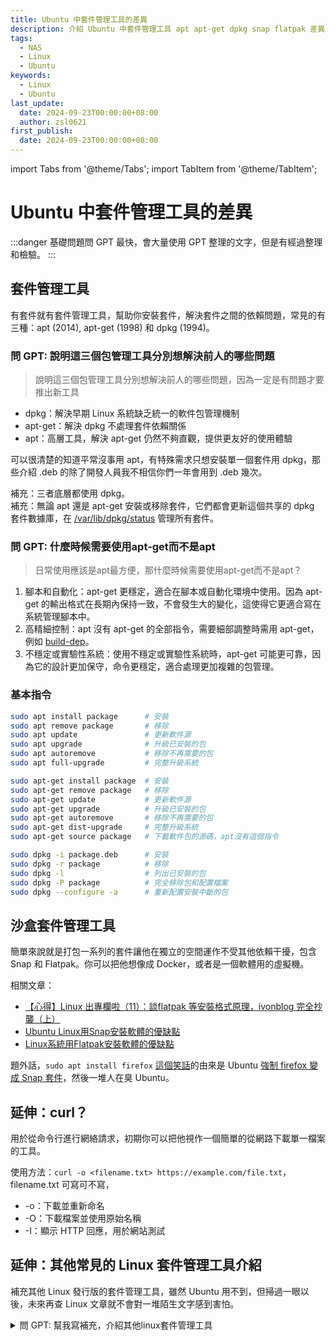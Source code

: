 ```yaml
---
title: Ubuntu 中套件管理工具的差異
description: 介紹 Ubuntu 中套件管理工具 apt apt-get dpkg snap flatpak 差異
tags:
  - NAS
  - Linux
  - Ubuntu
keywords:
  - Linux
  - Ubuntu
last_update:
  date: 2024-09-23T00:00:00+08:00
  author: zsl0621
first_publish:
  date: 2024-09-23T00:00:00+08:00
---
```


import Tabs from '@theme/Tabs';
import TabItem from '@theme/TabItem';

# Ubuntu 中套件管理工具的差異

:::danger
基礎問題問 GPT 最快，會大量使用 GPT 整理的文字，但是有經過整理和檢驗。
:::

## 套件管理工具
有套件就有套件管理工具，幫助你安裝套件，解決套件之間的依賴問題，常見的有三種：apt (2014), apt-get (1998) 和 dpkg (1994)。

### 問 GPT: 說明這三個包管理工具分別想解決前人的哪些問題
> 說明這三個包管理工具分別想解決前人的哪些問題，因為一定是有問題才要推出新工具

- dpkg：解決早期 Linux 系統缺乏統一的軟件包管理機制
- apt-get：解決 dpkg 不處理套件依賴關係
- apt：高層工具，解決 apt-get 仍然不夠直觀，提供更友好的使用體驗

可以很清楚的知道平常沒事用 apt，有特殊需求只想安裝單一個套件用 dpkg，那些介紹 .deb 的除了開發人員我不相信你們一年會用到 .deb 幾次。

補充：三者底層都使用 dpkg。  
補充：無論 apt 還是 apt-get 安裝或移除套件，它們都會更新這個共享的 dpkg 套件數據庫，在 [/var/lib/dpkg/status](https://www.debian.org/doc/manuals/debian-reference/ch02.en.html#_the_dpkg_command) 管理所有套件。  

### 問 GPT: 什麼時候需要使用apt-get而不是apt
> 日常使用應該是apt最方便，那什麼時候需要使用apt-get而不是apt？

1. 腳本和自動化：apt-get 更穩定，適合在腳本或自動化環境中使用。因為 apt-get 的輸出格式在長期內保持一致，不會發生大的變化，這使得它更適合寫在系統管理腳本中。
2. 高精細控制：apt 沒有 apt-get 的全部指令，需要細部調整時需用 apt-get，例如 [build-dep](https://www.cnblogs.com/tongongV/p/10927648.html)。
3. 不穩定或實驗性系統：使用不穩定或實驗性系統時，apt-get 可能更可靠，因為它的設計更加保守，命令更穩定，適合處理更加複雜的包管理。

### 基本指令

<Tabs>
  <TabItem value="apt" label="apt">
 
  ```bash
  sudo apt install package      # 安裝
  sudo apt remove package       # 移除
  sudo apt update               # 更新軟件源
  sudo apt upgrade              # 升級已安裝的包
  sudo apt autoremove           # 移除不再需要的包
  sudo apt full-upgrade         # 完整升級系統
  ```

  </TabItem>

  <TabItem value="apt-get" label="apt-get">
  
  ```bash
  sudo apt-get install package  # 安裝
  sudo apt-get remove package   # 移除
  sudo apt-get update           # 更新軟件源
  sudo apt-get upgrade          # 升級已安裝的包
  sudo apt-get autoremove       # 移除不再需要的包
  sudo apt-get dist-upgrade     # 完整升級系統
  sudo apt-get source package   # 下載軟件包的源碼，apt沒有這個指令
  ```

  </TabItem>

  <TabItem value="dpkg" label="dpkg">
  
  ```bash
  sudo dpkg -i package.deb      # 安裝
  sudo dpkg -r package          # 移除
  sudo dpkg -l                  # 列出已安裝的包
  sudo dpkg -P package          # 完全移除包和配置檔案
  sudo dpkg --configure -a      # 重新配置安裝中斷的包
  ```

  </TabItem>
</Tabs>

## 沙盒套件管理工具
簡單來說就是打包一系列的套件讓他在獨立的空間運作不受其他依賴干擾，包含 Snap 和 Flatpak。你可以把他想像成 Docker，或者是一個軟體用的虛擬機。

相關文章：

- [【心得】Linux 出專欄啦（11）：談flatpak 等安裝格式原理，ivonblog 完全抄襲（上）](https://forum.gamer.com.tw/C.php?bsn=60030&snA=630254)
- [Ubuntu Linux用Snap安裝軟體的優缺點](https://ivonblog.com/posts/linux-snap-pros-and-cons/)
- [Linux系統用Flatpak安裝軟體的優缺點](https://ivonblog.com/posts/linux-flatpak-pros-and-cons/)

題外話，`sudo apt install firefox` [這個笑話](https://www.reddit.com/r/linuxsucks/comments/1fh07ly/sudo_apt_install_firefox/)的由來是 Ubuntu [強制 firefox 變成 Snap 套件](https://askubuntu.com/questions/1399383/how-to-install-firefox-as-a-traditional-deb-package-without-snap-in-ubuntu-22)，然後一堆人在臭 Ubuntu。

## 延伸：curl？
用於從命令行進行網絡請求，初期你可以把他視作一個簡單的從網路下載單一檔案的工具。

使用方法：`curl -o <filename.txt> https://example.com/file.txt`， filename.txt 可寫可不寫，
- -o：下載並重新命名
- -O：下載檔案並使用原始名稱
- -I：顯示 HTTP 回應，用於網站測試

## 延伸：其他常見的 Linux 套件管理工具介紹
補充其他 Linux 發行版的套件管理工具，雖然 Ubuntu 用不到，但掃過一眼以後，未來再查 Linux 文章就不會對一堆陌生文字感到害怕。

<details>
  <summary>問 GPT: 幫我寫補充，介紹其他linux套件管理工具</summary>

在學習了 apt、apt-get 和 dpkg 的差異之後，了解其他 Linux 套件管理工具也非常有幫助，因為不同的 Linux 發行版使用不同的包管理系統。這一部分旨在幫助新手用戶理解這些工具存在的原因以及它們的使用情境。

1. RPM（Red Hat Package Manager）
   - 發行版：常見於 Red Hat、CentOS、Fedora 等發行版。
   - 包格式：使用 `.rpm` 格式。
   - 作用：類似於 dpkg，但專門用於 Red Hat 系列的 Linux 發行版。RPM 用來安裝、卸載和查詢軟件包，但不會自動解決依賴問題。
   - 命令示例：
     ```bash
     sudo rpm -i package.rpm   # 安裝
     sudo rpm -e package       # 移除
     sudo rpm -q package       # 查詢安裝的包
     ```
   - 解決的問題：早期缺乏標準化的方式來管理軟件包，RPM 提供了一個標準的包格式，方便發行版之間的軟件分發。

2. YUM（Yellowdog Updater, Modified）
   - 發行版：Red Hat、CentOS、Fedora。
   - 包格式：與 RPM 配合使用，處理 `.rpm` 包。
   - 作用：YUM 是 RPM 的高層管理工具，解決了 RPM 不處理依賴的問題。YUM 會自動處理包的安裝和依賴問題。
   - 命令示例：
     ```bash
     sudo yum install package   # 安裝
     sudo yum remove package    # 移除
     sudo yum update            # 更新系統
     ```
   - 解決的問題：RPM 無法自動處理依賴，YUM 引入了自動依賴管理，讓用戶更輕鬆地管理系統中的軟件。

3. DNF（Dandified YUM）
   - 發行版：Fedora、Red Hat、CentOS（較新版本）。
   - 包格式：繼續使用 `.rpm` 格式。
   - 作用：DNF 是 YUM 的下一代版本，旨在解決 YUM 在處理大量軟件包時的性能問題。它更快、更高效，並且解決了 YUM 的一些依賴問題。
   - 命令示例：
     ```bash
     sudo dnf install package   # 安裝
     sudo dnf remove package    # 移除
     sudo dnf update            # 更新系統
     ```
   - 解決的問題：YUM 在大型系統中運行效率低下，DNF 改進了性能，並提升了系統的穩定性。

4. Pacman（Package Manager）
   - 發行版：Arch Linux 及其衍生版（如 Manjaro）。
   - 包格式：使用 `.pkg.tar.xz` 格式。
   - 作用：Pacman 是 Arch Linux 的包管理工具，專為輕量且靈活的設計而生。它簡化了包管理操作，並能自動解決依賴問題。
   - 命令示例：
     ```bash
     sudo pacman -S package     # 安裝
     sudo pacman -R package     # 移除
     sudo pacman -Syu           # 同時更新軟件和系統
     ```
   - 解決的問題：在 Arch Linux 的極簡設計下，Pacman 提供了一個統一的包管理工具，讓用戶可以輕鬆管理系統中的所有包。

5. Zypper
   - 發行版：openSUSE 和 SUSE Linux Enterprise。
   - 包格式：使用 `.rpm` 格式。
   - 作用：Zypper 是 SUSE 系列發行版的包管理工具，它支持自動依賴管理，並且具備與 YUM 類似的功能，但更專注於 SUSE 的軟件包生態。
   - 命令示例：
     ```bash
     sudo zypper install package   # 安裝
     sudo zypper remove package    # 移除
     sudo zypper update            # 更新系統
     ```
   - 解決的問題：Zypper 旨在提供一個高效且穩定的包管理系統，專門針對 SUSE 的需求進行優化，特別是在企業環境中。


6. 小結

每個 Linux 發行版都有自己特有的包管理工具，這些工具是為了解決 Linux 生態中不同需求而設計的：
- **RPM** 和 **DPKG** 是最底層的包管理工具，主要負責處理本地安裝包。
- **YUM**、**DNF** 和 **APT** 則是高層次的包管理工具，解決了自動依賴管理的問題。
- **Pacman** 提供了一個簡單、快速的管理方式，特別適合 Arch Linux。
- **Snap** 和 **Flatpak** 則是沙盒化的包管理工具，解決了跨發行版的兼容問題，適合需要應用隔離的情境。

理解這些工具的作用和存在的原因，能幫助新手更好地選擇適合自己發行版和需求的包管理工具。
</details>